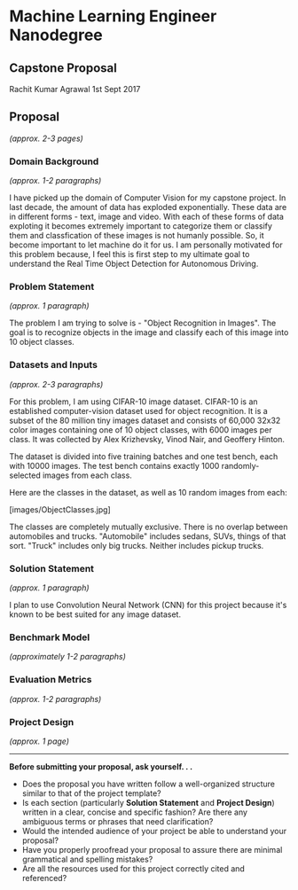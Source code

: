 # Machine Learning Engineer Nanodegree
## Capstone Proposal
Rachit Kumar Agrawal
1st Sept 2017

## Proposal
_(approx. 2-3 pages)_

### Domain Background
_(approx. 1-2 paragraphs)_

I have picked up the domain of Computer Vision for my capstone project. In last decade, the amount of data has exploded exponentially. These data are in different forms - text, image and video. With each of these forms of data exploting it becomes extremely important to categorize them or classify them and classfication of these images is not humanly possible. So, it become important to let machine do it for us. I am personally motivated for this problem because, I feel this is first step to my ultimate goal to understand the Real Time Object Detection for Autonomous Driving.  

### Problem Statement
_(approx. 1 paragraph)_

The problem I am trying to solve is - "Object Recognition in Images". The goal is to recognize objects in the image and classify each of this image into 10 object classes. 

### Datasets and Inputs
_(approx. 2-3 paragraphs)_

For this problem, I am using CIFAR-10 image dataset. CIFAR-10 is an established computer-vision dataset used for object recognition. It is a subset of the 80 million tiny images dataset and consists of 60,000 32x32 color images containing one of 10 object classes, with 6000 images per class. It was collected by Alex Krizhevsky, Vinod Nair, and Geoffery Hinton. 

The dataset is divided into five training batches and one test bench, each with 10000 images. The test bench contains exactly 1000 randomly-selected images from each class. 

Here are the classes in the dataset, as well as 10 random images from each:

[images/ObjectClasses.jpg]

The classes are completely mutually exclusive. There is no overlap between automobiles and trucks. "Automobile" includes sedans, SUVs, things of that sort. "Truck" includes only big trucks. Neither includes pickup trucks. 

### Solution Statement
_(approx. 1 paragraph)_

I plan to use Convolution Neural Network (CNN) for this project because it's known to be best suited for any image dataset.

### Benchmark Model
_(approximately 1-2 paragraphs)_


### Evaluation Metrics
_(approx. 1-2 paragraphs)_



### Project Design
_(approx. 1 page)_



-----------

**Before submitting your proposal, ask yourself. . .**

- Does the proposal you have written follow a well-organized structure similar to that of the project template?
- Is each section (particularly **Solution Statement** and **Project Design**) written in a clear, concise and specific fashion? Are there any ambiguous terms or phrases that need clarification?
- Would the intended audience of your project be able to understand your proposal?
- Have you properly proofread your proposal to assure there are minimal grammatical and spelling mistakes?
- Are all the resources used for this project correctly cited and referenced?
